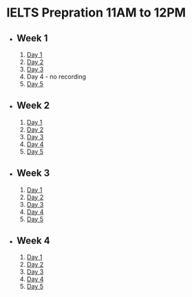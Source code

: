# IELTS Prepration 11AM to 12PM

- ## Week 1

   1. [Day 1](https://www.facebook.com/iCodeguru/videos/380734067660732)
   2. [Day 2](https://www.facebook.com/iCodeguru/videos/336208425846222)
   3. [Day 3](https://www.facebook.com/iCodeguru/videos/1061529388305776)
   4. Day 4 - no recording
   5. [Day 5](https://www.facebook.com/iCodeguru/videos/870432921206849)

- ## Week 2

   1. [Day 1](https://www.facebook.com/iCodeguru/videos/909259867212804)
   2. [Day 2](https://www.facebook.com/iCodeguru/videos/1278323692844530)
   3. [Day 3](https://www.facebook.com/iCodeguru/videos/915608969995471)
   4. [Day 4](https://www.facebook.com/iCodeguru/videos/1000387341436685)
   5. [Day 5](https://www.facebook.com/iCodeguru/videos/3273424862960841)

- ## Week 3

   1. [Day 1](https://web.facebook.com/iCodeguru/videos/1416549932284684)
   2. [Day 2](https://www.facebook.com/iCodeguru/videos/349299764394874)
   3. [Day 3](https://www.facebook.com/iCodeguru/videos/351924764128106)
   4. [Day 4](https://www.facebook.com/iCodeguru/videos/1218232342896755)
   5. [Day 5](https://www.facebook.com/iCodeguru/videos/1076334913399743)

- ## Week 4

   1. [Day 1](https://www.facebook.com/iCodeguru/videos/691673316382109)
   2. [Day 2](https://www.facebook.com/iCodeguru/videos/380014458029225)
   3. [Day 3]()
   4. [Day 4]()
   5. [Day 5]()

<!-- - ## Week 

   1. [Day 1]()
   2. [Day 2]()
   3. [Day 3]()
   4. [Day 4]()
   5. [Day 5]() -->

